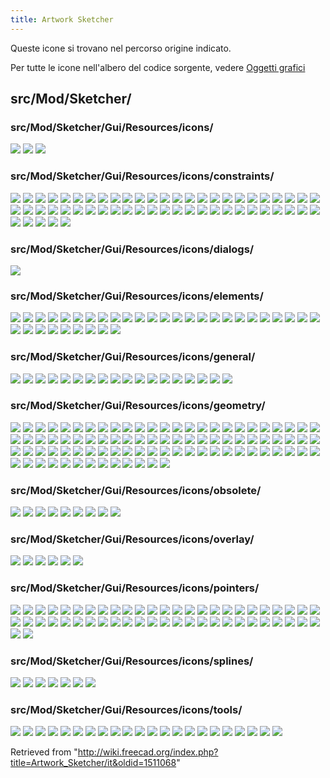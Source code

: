 ```yaml
---
title: Artwork Sketcher
---
```

Queste icone si trovano nel percorso origine indicato.

Per tutte le icone nell'albero del codice sorgente, vedere [Oggetti grafici](/Artwork/it "Artwork/it")

## src/Mod/Sketcher/

### src/Mod/Sketcher/Gui/Resources/icons/

![](/images/Sketcher_NotFullyConstrained.svg)
![](/images/Sketcher_Sketch.svg)
![](/images/SketcherWorkbench.svg)

### src/Mod/Sketcher/Gui/Resources/icons/constraints/

![](/images/Constraint_Block.svg)
![](/images/Constraint_Coincident.svg)
![](/images/Constraint_Concentric.svg)
![](/images/Constraint_Diameter.svg)
![](/images/Constraint_Diameter_Driven.svg)
![](/images/Constraint_Dimension.svg)
![](/images/Constraint_Dimension_Driven.svg)
![](/images/Constraint_Ellipse_Axis_Angle.svg)
![](/images/Constraint_Ellipse_Major_Radius.svg)
![](/images/Constraint_Ellipse_Minor_Radius.svg)
![](/images/Constraint_Ellipse_Radii.svg)
![](/images/Constraint_EqualLength.svg)
![](/images/Constraint_ExternalAngle.svg)
![](/images/Constraint_Horizontal.svg)
![](/images/Constraint_HorizontalDistance.svg)
![](/images/Constraint_HorizontalDistance_Driven.svg)
![](/images/Constraint_HorVer.svg)
![](/images/Constraint_InternalAlignment.svg)
![](/images/Constraint_InternalAlignment_Ellipse_Focus1.svg)
![](/images/Constraint_InternalAlignment_Ellipse_Focus2.svg)
![](/images/Constraint_InternalAlignment_Ellipse_MajorAxis.svg)
![](/images/Constraint_InternalAlignment_Ellipse_MinorAxis.svg)
![](/images/Constraint_InternalAngle.svg)
![](/images/Constraint_InternalAngle_Driven.svg)
![](/images/Constraint_Length.svg)
![](/images/Constraint_Length_Driven.svg)
![](/images/Constraint_Lock.svg)
![](/images/Constraint_Lock_Driven.svg)
![](/images/Constraint_Parallel.svg)
![](/images/Constraint_Perpendicular.svg)
![](/images/Constraint_PointOnEnd.svg)
![](/images/Constraint_PointOnMidPoint.svg)
![](/images/Constraint_PointOnObject.svg)
![](/images/Constraint_PointOnPoint.svg)
![](/images/Constraint_PointOnStart.svg)
![](/images/Constraint_PointToObject.svg)
![](/images/Constraint_Radiam.svg)
![](/images/Constraint_Radiam_Driven.svg)
![](/images/Constraint_Radius.svg)
![](/images/Constraint_Radius_Driven.svg)
![](/images/Constraint_SnellsLaw.svg)
![](/images/Constraint_SnellsLaw_Driven.svg)
![](/images/Constraint_Symmetric.svg)
![](/images/Constraint_Tangent.svg)
![](/images/Constraint_TangentToEnd.svg)
![](/images/Constraint_TangentToStart.svg)
![](/images/Constraint_Vertical.svg)
![](/images/Constraint_VerticalDistance.svg)
![](/images/Constraint_VerticalDistance_Driven.svg)
![](/images/Sketcher_Crosshair.svg)
![](/images/Sketcher_ToggleActiveConstraint.svg)
![](/images/Sketcher_ToggleConstraint.svg)
![](/images/Sketcher_ToggleConstraint_Driven.svg)
![](/images/Sketcher_Toggle_Constraint_Driven.svg)
![](/images/Sketcher_Toggle_Constraint_Driving.svg)

### src/Mod/Sketcher/Gui/Resources/icons/dialogs/

![](/images/Sketcher_Settings.svg)

### src/Mod/Sketcher/Gui/Resources/icons/elements/

![](/images/Sketcher_Element_Arc_Edge.svg)
![](/images/Sketcher_Element_Arc_EndPoint.svg)
![](/images/Sketcher_Element_Arc_MidPoint.svg)
![](/images/Sketcher_Element_Arc_StartingPoint.svg)
![](/images/Sketcher_Element_BSpline_Edge.svg)
![](/images/Sketcher_Element_BSpline_EndPoint.svg)
![](/images/Sketcher_Element_BSpline_StartPoint.svg)
![](/images/Sketcher_Element_Circle_Edge.svg)
![](/images/Sketcher_Element_Circle_MidPoint.svg)
![](/images/Sketcher_Element_Ellipse_All.svg)
![](/images/Sketcher_Element_Ellipse_CentrePoint.svg)
![](/images/Sketcher_Element_Ellipse_Edge_1.svg)
![](/images/Sketcher_Element_Ellipse_Edge_2.svg)
![](/images/Sketcher_Element_Ellipse_Focus1.svg)
![](/images/Sketcher_Element_Ellipse_Focus2.svg)
![](/images/Sketcher_Element_Ellipse_MajorAxis.svg)
![](/images/Sketcher_Element_Ellipse_MinorAxis.svg)
![](/images/Sketcher_Element_Elliptical_Arc_Centre_Point.svg)
![](/images/Sketcher_Element_Elliptical_Arc_Edge.svg)
![](/images/Sketcher_Element_Elliptical_Arc_End_Point.svg)
![](/images/Sketcher_Element_Elliptical_Arc_Start_Point.svg)
![](/images/Sketcher_Element_Hyperbolic_Arc_Centre_Point.svg)
![](/images/Sketcher_Element_Hyperbolic_Arc_Edge.svg)
![](/images/Sketcher_Element_Hyperbolic_Arc_End_Point.svg)
![](/images/Sketcher_Element_Hyperbolic_Arc_Start_Point.svg)
![](/images/Sketcher_Element_Line_Edge.svg)
![](/images/Sketcher_Element_Line_EndPoint.svg)
![](/images/Sketcher_Element_Line_StartingPoint.svg)
![](/images/Sketcher_Element_Parabolic_Arc_Centre_Point.svg)
![](/images/Sketcher_Element_Parabolic_Arc_Edge.svg)
![](/images/Sketcher_Element_Parabolic_Arc_End_Point.svg)
![](/images/Sketcher_Element_Parabolic_Arc_Start_Point.svg)
![](/images/Sketcher_Element_Point_StartingPoint.svg)
![](/images/Sketcher_Element_SelectionTypeInvalid.svg)

### src/Mod/Sketcher/Gui/Resources/icons/general/

![](/images/Sketcher_EditSketch.svg)
![](/images/Sketcher_GridToggle.svg)
![](/images/Sketcher_GridToggle_Deactivated.svg)
![](/images/Sketcher_LeaveSketch.svg)
![](/images/Sketcher_MapSketch.svg)
![](/images/Sketcher_MergeSketch.svg)
![](/images/Sketcher_MirrorSketch.svg)
![](/images/Sketcher_NewSketch.svg)
![](/images/Sketcher_RenderingOrder_Construction.svg)
![](/images/Sketcher_RenderingOrder_External.svg)
![](/images/Sketcher_RenderingOrder_Normal.svg)
![](/images/Sketcher_ReorientSketch.svg)
![](/images/Sketcher_Snap.svg)
![](/images/Sketcher_Snap_Deactivated.svg)
![](/images/Sketcher_SwitchVirtualSpace.svg)
![](/images/Sketcher_ValidateSketch.svg)
![](/images/Sketcher_ViewSection.svg)
![](/images/Sketcher_ViewSketch.svg)

### src/Mod/Sketcher/Gui/Resources/icons/geometry/

![](/images/Sketcher_AlterFillet.svg)
![](/images/Sketcher_CarbonCopy.svg)
![](/images/Sketcher_CarbonCopy_Constr.svg)
![](/images/Sketcher_Conics.svg)
![](/images/Sketcher_Conics_Constr.svg)
![](/images/Sketcher_Conics_Ellipse_3points.svg)
![](/images/Sketcher_Conics_Ellipse_Center.svg)
![](/images/Sketcher_Create_Periodic_BSpline.svg)
![](/images/Sketcher_Create_Periodic_BSpline_Constr.svg)
![](/images/Sketcher_Create_Periodic_BSplineByInterpolation.svg)
![](/images/Sketcher_Create_Periodic_BSplineByInterpolation_Constr.svg)
![](/images/Sketcher_Create3PointArc.svg)
![](/images/Sketcher_Create3PointArc_Constr.svg)
![](/images/Sketcher_Create3PointCircle.svg)
![](/images/Sketcher_Create3PointCircle_Constr.svg)
![](/images/Sketcher_CreateArc.svg)
![](/images/Sketcher_CreateArc_Constr.svg)
![](/images/Sketcher_CreateArcSlot.svg)
![](/images/Sketcher_CreateArcSlot_Constr.svg)
![](/images/Sketcher_CreateBSpline.svg)
![](/images/Sketcher_CreateBSpline_Constr.svg)
![](/images/Sketcher_CreateBSplineByInterpolation.svg)
![](/images/Sketcher_CreateBSplineByInterpolation_Constr.svg)
![](/images/Sketcher_CreateChamfer.svg)
![](/images/Sketcher_CreateCircle.svg)
![](/images/Sketcher_CreateCircle_Constr.svg)
![](/images/Sketcher_CreateEllipse_3points.svg)
![](/images/Sketcher_CreateEllipse_3points_Constr.svg)
![](/images/Sketcher_CreateEllipseByCenter.svg)
![](/images/Sketcher_CreateEllipseByCenter_Constr.svg)
![](/images/Sketcher_CreateElliptical_Arc.svg)
![](/images/Sketcher_CreateElliptical_Arc_Constr.svg)
![](/images/Sketcher_CreateFillet.svg)
![](/images/Sketcher_CreateFrame.svg)
![](/images/Sketcher_CreateFrame_Constr.svg)
![](/images/Sketcher_CreateHeptagon.svg)
![](/images/Sketcher_CreateHeptagon_Constr.svg)
![](/images/Sketcher_CreateHexagon.svg)
![](/images/Sketcher_CreateHexagon_Constr.svg)
![](/images/Sketcher_CreateHyperbolic_Arc.svg)
![](/images/Sketcher_CreateHyperbolic_Arc_Constr.svg)
![](/images/Sketcher_CreateLine.svg)
![](/images/Sketcher_CreateLine_Constr.svg)
![](/images/Sketcher_CreateLineAngleLength.svg)
![](/images/Sketcher_CreateLineAngleLength_Constr.svg)
![](/images/Sketcher_CreateLineLengthWidth.svg)
![](/images/Sketcher_CreateLineLengthWidth_Constr.svg)
![](/images/Sketcher_CreateOblong.svg)
![](/images/Sketcher_CreateOblong_Constr.svg)
![](/images/Sketcher_CreateOctagon.svg)
![](/images/Sketcher_CreateOctagon_Constr.svg)
![](/images/Sketcher_CreateParabolic_Arc.svg)
![](/images/Sketcher_CreateParabolic_Arc_Constr.svg)
![](/images/Sketcher_CreatePentagon.svg)
![](/images/Sketcher_CreatePentagon_Constr.svg)
![](/images/Sketcher_CreatePoint.svg)
![](/images/Sketcher_CreatePointFillet.svg)
![](/images/Sketcher_CreatePolyline.svg)
![](/images/Sketcher_CreatePolyline_Constr.svg)
![](/images/Sketcher_CreateRectangle.svg)
![](/images/Sketcher_CreateRectangle_Center.svg)
![](/images/Sketcher_CreateRectangle_Center_Constr.svg)
![](/images/Sketcher_CreateRectangle_Constr.svg)
![](/images/Sketcher_CreateRectangle3Points.svg)
![](/images/Sketcher_CreateRectangle3Points_Center.svg)
![](/images/Sketcher_CreateRectangle3Points_Center_Constr.svg)
![](/images/Sketcher_CreateRectangle3Points_Constr.svg)
![](/images/Sketcher_CreateRectangleSlot.svg)
![](/images/Sketcher_CreateRectangleSlot_Constr.svg)
![](/images/Sketcher_CreateRegularPolygon.svg)
![](/images/Sketcher_CreateRegularPolygon_Constr.svg)
![](/images/Sketcher_CreateSlot.svg)
![](/images/Sketcher_CreateSlot_Constr.svg)
![](/images/Sketcher_CreateSquare.svg)
![](/images/Sketcher_CreateSquare_Constr.svg)
![](/images/Sketcher_CreateText.svg)
![](/images/Sketcher_CreateTriangle.svg)
![](/images/Sketcher_CreateTriangle_Constr.svg)
![](/images/Sketcher_Extend.svg)
![](/images/Sketcher_External.svg)
![](/images/Sketcher_Intersection.svg)
![](/images/Sketcher_Intersection_Constr.svg)
![](/images/Sketcher_Projection.svg)
![](/images/Sketcher_Projection_Constr.svg)
![](/images/Sketcher_Split.svg)
![](/images/Sketcher_ToggleConstruction.svg)
![](/images/Sketcher_ToggleConstruction_Constr.svg)
![](/images/Sketcher_Trimming.svg)

### src/Mod/Sketcher/Gui/Resources/icons/obsolete/

![](/images/Sketcher_ConstrainCoincident_old.svg)
![](/images/Sketcher_ConstrainDistance_old.svg)
![](/images/Sketcher_ConstrainHorizontal_old.svg)
![](/images/Sketcher_ConstrainParallel_old.svg)
![](/images/Sketcher_ConstrainVertical_old.svg)
![](/images/Sketcher_DraftLine.svg)
![](/images/Sketcher_ProfilesHexagon1.svg)
![](/images/Sketcher_ToggleConstruction_old.svg)
![](/images/Sketcher_ToggleNormal.svg)

### src/Mod/Sketcher/Gui/Resources/icons/overlay/

![](/images/Sketcher_ArcOverlay.svg)
![](/images/Sketcher_BSplineComb.svg)
![](/images/Sketcher_BSplineDegree.svg)
![](/images/Sketcher_BSplineKnotMultiplicity.svg)
![](/images/Sketcher_BSplinePoleWeight.svg)
![](/images/Sketcher_BSplinePolygon.svg)

### src/Mod/Sketcher/Gui/Resources/icons/pointers/

![](/images/Sketcher_Pointer_CarbonCopy.svg)
![](/images/Sketcher_Pointer_Create_3PointArc.svg)
![](/images/Sketcher_Pointer_Create_3PointCircle.svg)
![](/images/Sketcher_Pointer_Create_Arc.svg)
![](/images/Sketcher_Pointer_Create_ArcOfEllipse.svg)
![](/images/Sketcher_Pointer_Create_ArcOfHyperbola.svg)
![](/images/Sketcher_Pointer_Create_ArcOfParabola.svg)
![](/images/Sketcher_Pointer_Create_ArcSlot.svg)
![](/images/Sketcher_Pointer_Create_Box.svg)
![](/images/Sketcher_Pointer_Create_Box_3Points.svg)
![](/images/Sketcher_Pointer_Create_Box_3Points_Center.svg)
![](/images/Sketcher_Pointer_Create_Box_Center.svg)
![](/images/Sketcher_Pointer_Create_BSpline.svg)
![](/images/Sketcher_Pointer_Create_BSplineByInterpolation.svg)
![](/images/Sketcher_Pointer_Create_Chamfer.svg)
![](/images/Sketcher_Pointer_Create_Circle.svg)
![](/images/Sketcher_Pointer_Create_Ellipse_3points.svg)
![](/images/Sketcher_Pointer_Create_EllipseByCenter.svg)
![](/images/Sketcher_Pointer_Create_Fillet.svg)
![](/images/Sketcher_Pointer_Create_Frame.svg)
![](/images/Sketcher_Pointer_Create_Frame_Center.svg)
![](/images/Sketcher_Pointer_Create_Line.svg)
![](/images/Sketcher_Pointer_Create_Line_Polar.svg)
![](/images/Sketcher_Pointer_Create_Lineset.svg)
![](/images/Sketcher_Pointer_Create_Offset.svg)
![](/images/Sketcher_Pointer_Create_Periodic_BSpline.svg)
![](/images/Sketcher_Pointer_Create_Periodic_BSplineByInterpolation.svg)
![](/images/Sketcher_Pointer_Create_Point.svg)
![](/images/Sketcher_Pointer_Create_PointChamfer.svg)
![](/images/Sketcher_Pointer_Create_PointFillet.svg)
![](/images/Sketcher_Pointer_Create_RectangleSlot.svg)
![](/images/Sketcher_Pointer_Create_Rotate.svg)
![](/images/Sketcher_Pointer_Create_Scale.svg)
![](/images/Sketcher_Pointer_Create_Symmetry.svg)
![](/images/Sketcher_Pointer_Create_Translate.svg)
![](/images/Sketcher_Pointer_Extension.svg)
![](/images/Sketcher_Pointer_External.svg)
![](/images/Sketcher_Pointer_Heptagon.svg)
![](/images/Sketcher_Pointer_Hexagon.svg)
![](/images/Sketcher_Pointer_InsertKnot.svg)
![](/images/Sketcher_Pointer_Oblong.svg)
![](/images/Sketcher_Pointer_Oblong_Center.svg)
![](/images/Sketcher_Pointer_Oblong_Frame.svg)
![](/images/Sketcher_Pointer_Oblong_Frame_Center.svg)
![](/images/Sketcher_Pointer_Octagon.svg)
![](/images/Sketcher_Pointer_Pentagon.svg)
![](/images/Sketcher_Pointer_Regular_Polygon.svg)
![](/images/Sketcher_Pointer_Slot.svg)
![](/images/Sketcher_Pointer_Splitting.svg)
![](/images/Sketcher_Pointer_Text.svg)
![](/images/Sketcher_Pointer_Triangle.svg)
![](/images/Sketcher_Pointer_Trimming.svg)

### src/Mod/Sketcher/Gui/Resources/icons/splines/

![](/images/Sketcher_BSplineConvertToNURBS.svg)
![](/images/Sketcher_BSplineDecreaseDegree.svg)
![](/images/Sketcher_BSplineDecreaseKnotMultiplicity.svg)
![](/images/Sketcher_BSplineIncreaseDegree.svg)
![](/images/Sketcher_BSplineIncreaseKnotMultiplicity.svg)
![](/images/Sketcher_BSplineInsertKnot.svg)
![](/images/Sketcher_JoinCurves.svg)

### src/Mod/Sketcher/Gui/Resources/icons/tools/

![](/images/Sketcher_Clone.svg)
![](/images/Sketcher_Copy.svg)
![](/images/Sketcher_DeleteConstraints.svg)
![](/images/Sketcher_DeleteGeometry.svg)
![](/images/Sketcher_Move.svg)
![](/images/Sketcher_Offset.svg)
![](/images/Sketcher_OffsetArc.svg)
![](/images/Sketcher_OffsetIntersection.svg)
![](/images/Sketcher_RectangularArray.svg)
![](/images/Sketcher_RemoveAxesAlignment.svg)
![](/images/Sketcher_Rotate.svg)
![](/images/Sketcher_Scale.svg)
![](/images/Sketcher_SelectConflictingConstraints.svg)
![](/images/Sketcher_SelectConstraints.svg)
![](/images/Sketcher_SelectElementsAssociatedWithConstraints.svg)
![](/images/Sketcher_SelectElementsWithDoFs.svg)
![](/images/Sketcher_SelectHorizontalAxis.svg)
![](/images/Sketcher_SelectOrigin.svg)
![](/images/Sketcher_SelectRedundantConstraints.svg)
![](/images/Sketcher_SelectVerticalAxis.svg)
![](/images/Sketcher_Symmetry.svg)
![](/images/Sketcher_Translate.svg)

Retrieved from "<http://wiki.freecad.org/index.php?title=Artwork_Sketcher/it&oldid=1511068>"